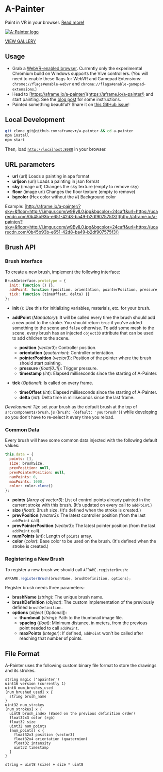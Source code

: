 # A-Painter

Paint in VR in your browser. [Read more!](https://blog.mozvr.com/a-painter/)

[![A-Painter logo](https://blog.mozvr.com/content/images/2016/09/logo_a-painter_high-nobrands.jpg)](https://blog.mozvr.com/a-painter/)

[VIEW GALLERY](https://github.com/aframevr/a-painter/issues/99)

## Usage

- Grab a [WebVR-enabled browser](https://webvr.info/get-chrome/). Currently only the experimental Chromium build on Windows supports the Vive controllers. (You will need to enable these flags for WebVR and Gamepad Extensions: `chrome://flags#enable-webvr` and `chrome://flags#enable-gamepad-extensions`.)
- Head to [https://aframe.io/a-painter/](https://aframe.io/a-painter/) and start painting. See the [blog post](https://blog.mozvr.com/a-painter/) for some instructions.
- Painted something beautiful? Share it on [this GitHub issue](https://github.com/aframevr/a-painter/issues/99)!

## Local Development

```bash
git clone git@github.com:aframevr/a-painter && cd a-painter
npm install
npm start
```

Then, load [`http://localhost:8080`](http://localhost:8080) in your browser.

## URL parameters

  * **url** (url) Loads a painting in apa format
  * **urljson** (url) Loads a painting in json format
  * **sky** (image url) Changes the sky texture (empty to remove sky)
  * **floor** (image url) Changes the floor texture (empty to remove)
  * **bgcolor** (Hex color without the #) Background color

Example: [http://aframe.io/a-painter/?sky=&floor=http://i.imgur.com/w9BylL0.jpg&bgcolor=24caff&url=https://ucarecdn.com/0b45b93b-e651-42d8-ba49-b2df907575f3/](http://aframe.io/a-painter/?sky=&floor=http://i.imgur.com/w9BylL0.jpg&bgcolor=24caff&url=https://ucarecdn.com/0b45b93b-e651-42d8-ba49-b2df907575f3/)


## Brush API

### Brush Interface

To create a new brush, implement the following interface:

```javascript
BrushInterface.prototype = {
  init: function () {},
  addPoint: function (position, orientation, pointerPosition, pressure, timestamp) {},
  tick: function (timeOffset, delta) {}
};
```

* **init** (): Use this for initializing variables, materials, etc. for your brush.

* **addPoint** (*Mandatory*): It will be called every time the brush should add a new point to the stroke. You should return `true` if you've added something to the scene and `false` otherwise. To add some mesh to the scene, every brush has an injected `object3D` attribute that can be used to add children to the scene.
  * **position** (*vector3*): Controller position.
  * **orientation** (*quaternion*): Controller orientation.
  * **pointerPosition** (*vector3*): Position of the pointer where the brush should start painting.
  * **pressure** (*float[0..1]*): Trigger pressure.
  * **timestamp** (*int*): Elapsed milliseconds since the starting of A-Painter.

* **tick** (*Optional*): Is called on every frame.
  * **timeOffset** (*int*): Elapsed milliseconds since the starting of A-Painter.
  * **delta** (*int*): Delta time in milliseconds since the last frame.

*Development Tip*: set your brush as the default brush at the top of
`src/components/brush.js` (`brush: {default: 'yourbrush'}`) while developing so
you don't have to re-select it every time you reload.

### Common Data

Every brush will have some common data injected with the following default values:

```javascript
this.data = {
  points: [],
  size: brushSize,
  prevPosition: null,
  prevPointerPosition: null,
  numPoints: 0,
  maxPoints: 1000,
  color: color.clone()
};
```

* **points** (*Array of vector3*): List of control points already painted in the current stroke with this brush. (It's updated on every call to `addPoint`.)
* **size** (*float*): Brush size. (It's defined when the stroke is created.)
* **prevPosition** (*vector3*): The latest controller position (from the last `addPoint` call).
* **prevPointerPosition** (*vector3*): The latest pointer position (from the last `addPoint` call).
* **numPoints** (*int*): Length of `points` array.
* **color** (*color*): Base color to be used on the brush. (It's defined when the stroke is created.)

### Registering a New Brush

To register a new brush we should call `AFRAME.registerBrush`:
```javascript
AFRAME.registerBrush(brushName, brushDefinition, options);
```

Register brush needs three parameters:
* **brushName** (*string*): The unique brush name.
* **brushDefinition** (*object*): The custom implementation of the previously defined `brushDefinition`.
* **options** (*object* [Optional]):
  * **thumbnail** (*string*): Path to the thumbnail image file.
  * **spacing** (*float*): Minimum distance, in meters, from the previous point needed to call `addPoint`.
  * **maxPoints** (*integer*): If defined, `addPoint` won't be called after reaching that number of points.

## File Format

A-Painter uses the following custom binary file format to store the drawings and its strokes.

```
string magic ('apainter')
uint16 version (currently 1)
uint8 num_brushes_used
[num_brushed_used] x {
  string brush_name
}
uint32 num_strokes
[num_strokes] x {
  uint8 brush_index (Based on the previous definition order)
  float32x3 color (rgb)
  float32 size
  uint32 num_points
  [num_points] x {
    float32x3 position (vector3)
    float32x4 orientation (quaternion)
    float32 intensity
    uint32 timestamp
  }
}

string = uint8 (size) + size * uint8
```
